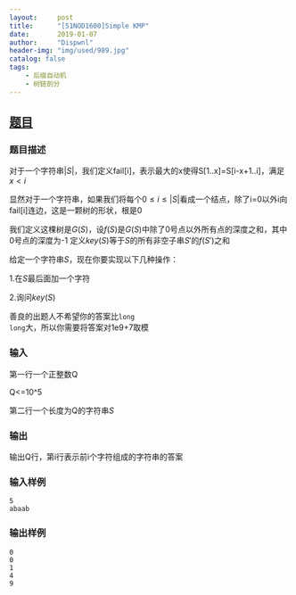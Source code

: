 ```yaml
---
layout:     post
title:      "[51NOD1600]Simple KMP"
date:       2019-01-07
author:     "Dispwnl"
header-img: "img/used/989.jpg"
catalog: false
tags:
    - 后缀自动机
    - 树链剖分
---
```

## [题目](http://www.51nod.com/Challenge/Problem.html#!#problemId=1600)
### 题目描述
对于一个字符串$\vert S\vert$，我们定义fail[i]，表示最大的x使得S[1..x]=S[i-x+1..i]，满足$x<i$

显然对于一个字符串，如果我们将每个$0\le i\le\vert S\vert$看成一个结点，除了i=0以外i向fail[i]连边，这是一颗树的形状，根是0

我们定义这棵树是$G(S)$，设$f(S)$是$G(S)$中除了0号点以外所有点的深度之和，其中0号点的深度为-1
定义$key(S)$等于$S$的所有非空子串$S'$的$f(S')$之和

给定一个字符串$S$，现在你要实现以下几种操作：

1.在$S$最后面加一个字符

2.询问$key(S)$

善良的出题人不希望你的答案比<code>long long</code>大，所以你需要将答案对1e9+7取模

### 输入
第一行一个正整数Q

Q<=10^5

第二行一个长度为Q的字符串$S$
### 输出
输出Q行，第i行表示前i个字符组成的字符串的答案
### 输入样例
```
5
abaab
```
### 输出样例
```
0
0
1
4
9
```

